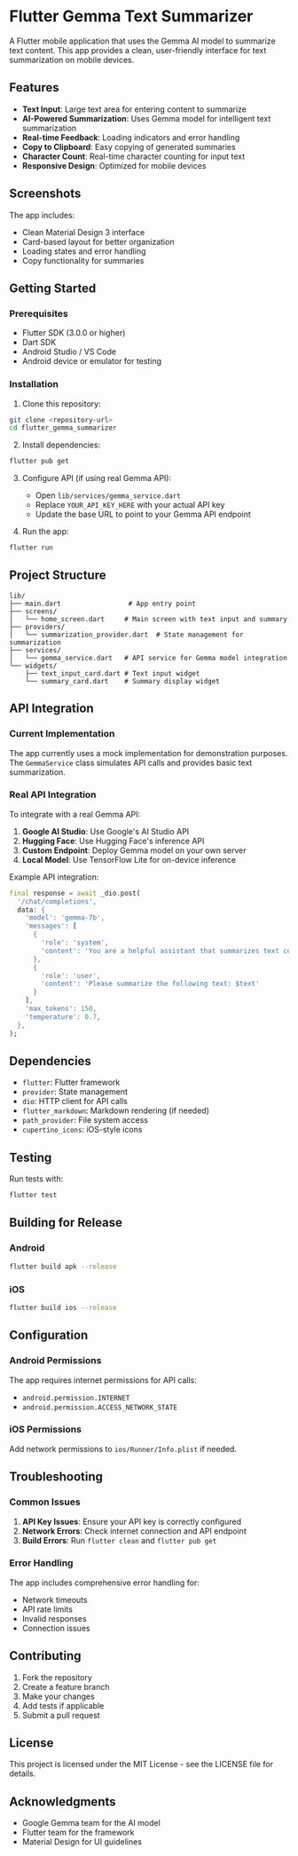 # Flutter Gemma Text Summarizer

A Flutter mobile application that uses the Gemma AI model to summarize text content. This app provides a clean, user-friendly interface for text summarization on mobile devices.

## Features

- **Text Input**: Large text area for entering content to summarize
- **AI-Powered Summarization**: Uses Gemma model for intelligent text summarization
- **Real-time Feedback**: Loading indicators and error handling
- **Copy to Clipboard**: Easy copying of generated summaries
- **Character Count**: Real-time character counting for input text
- **Responsive Design**: Optimized for mobile devices

## Screenshots

The app includes:
- Clean Material Design 3 interface
- Card-based layout for better organization
- Loading states and error handling
- Copy functionality for summaries

## Getting Started

### Prerequisites

- Flutter SDK (3.0.0 or higher)
- Dart SDK
- Android Studio / VS Code
- Android device or emulator for testing

### Installation

1. Clone this repository:
```bash
git clone <repository-url>
cd flutter_gemma_summarizer
```

2. Install dependencies:
```bash
flutter pub get
```

3. Configure API (if using real Gemma API):
   - Open `lib/services/gemma_service.dart`
   - Replace `YOUR_API_KEY_HERE` with your actual API key
   - Update the base URL to point to your Gemma API endpoint

4. Run the app:
```bash
flutter run
```

## Project Structure

```
lib/
├── main.dart                 # App entry point
├── screens/
│   └── home_screen.dart     # Main screen with text input and summary
├── providers/
│   └── summarization_provider.dart  # State management for summarization
├── services/
│   └── gemma_service.dart   # API service for Gemma model integration
└── widgets/
    ├── text_input_card.dart # Text input widget
    └── summary_card.dart    # Summary display widget
```

## API Integration

### Current Implementation

The app currently uses a mock implementation for demonstration purposes. The `GemmaService` class simulates API calls and provides basic text summarization.

### Real API Integration

To integrate with a real Gemma API:

1. **Google AI Studio**: Use Google's AI Studio API
2. **Hugging Face**: Use Hugging Face's inference API
3. **Custom Endpoint**: Deploy Gemma model on your own server
4. **Local Model**: Use TensorFlow Lite for on-device inference

Example API integration:
```dart
final response = await _dio.post(
  '/chat/completions',
  data: {
    'model': 'gemma-7b',
    'messages': [
      {
        'role': 'system',
        'content': 'You are a helpful assistant that summarizes text concisely.'
      },
      {
        'role': 'user',
        'content': 'Please summarize the following text: $text'
      }
    ],
    'max_tokens': 150,
    'temperature': 0.7,
  },
);
```

## Dependencies

- `flutter`: Flutter framework
- `provider`: State management
- `dio`: HTTP client for API calls
- `flutter_markdown`: Markdown rendering (if needed)
- `path_provider`: File system access
- `cupertino_icons`: iOS-style icons

## Testing

Run tests with:
```bash
flutter test
```

## Building for Release

### Android
```bash
flutter build apk --release
```

### iOS
```bash
flutter build ios --release
```

## Configuration

### Android Permissions

The app requires internet permissions for API calls:
- `android.permission.INTERNET`
- `android.permission.ACCESS_NETWORK_STATE`

### iOS Permissions

Add network permissions to `ios/Runner/Info.plist` if needed.

## Troubleshooting

### Common Issues

1. **API Key Issues**: Ensure your API key is correctly configured
2. **Network Errors**: Check internet connection and API endpoint
3. **Build Errors**: Run `flutter clean` and `flutter pub get`

### Error Handling

The app includes comprehensive error handling for:
- Network timeouts
- API rate limits
- Invalid responses
- Connection issues

## Contributing

1. Fork the repository
2. Create a feature branch
3. Make your changes
4. Add tests if applicable
5. Submit a pull request

## License

This project is licensed under the MIT License - see the LICENSE file for details.

## Acknowledgments

- Google Gemma team for the AI model
- Flutter team for the framework
- Material Design for UI guidelines
